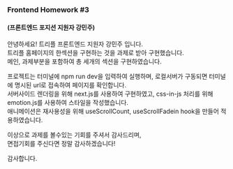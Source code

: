 ### Frontend Homework #3 
#### (프론트엔드 포지션 지원자 강민주)

안녕하세요! 트리플 프론트엔드 지원자 강민주 입니다.  
트리플 홈페이지의 한섹션을 구현하는 것을 과제로 받아 구현했습니다.  
메인, 과제부분을 포함하여 총 세개의 섹션을 구현하였습니다.

프로젝트는 터미널에 npm run dev을 입력하여 실행하며, 로컬서버가 구동되면 터미널에 명시된 url로 접속하여 페이지를 확인합니다.  
서버사이드 렌더링을 위해 next.js를 사용하여 구현하였고, css-in-js 처리를 위해 emotion.js를 사용하여 스타일을 작성했습니다.  
애니메이션은 재사용성을 위해 useScrollCount, useScrollFadein hook을 만들어 적용하였습니다.  

이상으로 과제를 볼수있는 기회를 주셔서 감사드리며,  
면접기회를 주신다면 정말 감사하겠습니다!  

감사합니다.  
